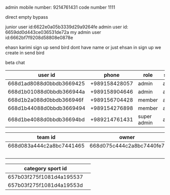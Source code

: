 admin mobile number: 9214761431
code number 1111

direct 
empty 
bypass

junior user id:6622e0a05b3339d29a9264fe
admin user id: 6659dd0d443ce036531de72a
my admin user id:6662bf7f9208d58808e0878e

ehasn karimi sign up
send bird dont have name
or just ehsan
in sign up we create in send bird



beta chat

| user id                  | phone         | role        | state  | token                                                                                                                                                                                                                                                                                                                                                                                                                    |
| ------------------------ | ------------- | ----------- | ------ | ------------------------------------------------------------------------------------------------------------------------------------------------------------------------------------------------------------------------------------------------------------------------------------------------------------------------------------------------------------------------------------------------------------------------ |
| 668d1ad8088d0bbdb3669425 | +989158428057 | admin       | active | U2FsdGVkX1+PP24ZU/MVMipC4Bx/PvdAT74DTVSyhLuSscli0xriCBApVuvrZkWMvc/ESHdnjyF97+YEYhj4T+GrEIW4nBU+hhBzhKf2Hn0UNpQyTX3kAMy7uFa5yjiJ26g/0qi0PXjao0Is2xBV0tjBe505cEmKgQWJJi3MBoOJVIv8ruUGueiHUS9QHG3TD0CflCmobhsPwCpoSFbGMzymhu/4a0OHqBv8k1WfhKf2nelmnD6FhFOk3wSV1AEkyo2OY6yon4Mcqav8jGtLtWfg5CWjH7Gc0DHqCrQ5C/AXfPDfAK4yWhdBdvqf5/KU16qSgT0xC89EMfaXN5vm75GCAmN4IQX4FRNb++XvWq86XMvf0jEQhzY4Lwn87+nfNJT2M7f5QdbTk2S9QCw3FA== |
| 668d1b01088d0bbdb366944a | +989158904646 | admin       | active | U2FsdGVkX19yah9P7+tFj5m2eiVW+7SUtCXhuNL1UER9qRVbwcI+YepPL/wuo4xqihVqkWgWQj09vG/aVVTPlmuRRhNT8rHqLmm2aYG42BADj/JLMDGVGsNEOYTn3e+G9p8jUxKB/M2NNaxO2l8akLkoa2HOELZJHcirvV7HspC/coigVksdYPMgXL8Kj3NVRaIyfgQjbeR2InAj3kPJbd/BZipQzfZ/yhuQHltKsSahEcnL/syfijU22SQNJw8EmESWzjx2yXPrXvLCPaJUyRfUMRwVXDc01zj/AqkrZGvNOmPOpEKPm/02RspCzuoWXzcJWGLVeOnQTwSy2x8LjeJY9VHx1uL1KfMiAi6aL6l4YZy9TEBEuk0tNU5VmF9QgaIhnQwMyMfpiGWRsqi1Yg== |
| 668d1b2a088d0bbdb366946f | +989156704428 | member      | active | U2FsdGVkX18Iu9JH02Fq9sZFeqPNMawGrY8JNGAcMpyyo9I/aIqrT16N81NMKEp6YjpLqLB3HbYh3bazyDI1qXp+1o7bVlhRIVDupL+qmqszstkH4jJsYJRKCI9o/521s0Br6Q7VxSg8QHRsZGfF9M5m8ZZk6pL0UYqgpn+j1KQI6UEFKdNRXH1amb6ptxxrpYiKLz85RCp7RPVaaOl6C8zBmqerTdnFTXWcGz3b1L/ksDs9755Kic15QUIRfz+F7/jOQXmcHjogqiDRHK7t9PIFlNdfOaIehm4UaI8rVdQE8YPTUeO+sSWYQllFTAzItFwWnklZiol5WNbEl6XNXiAOIb8KXOX0iSNBkXs7IeDZdMie+LmiayORfTTLnq43IJrBjrQDvF2yO6+USl8OnQ== |
| 668d1b44088d0bbdb3669494 | +989154276898 | member      | active | U2FsdGVkX1+qM4NQU65QhIKRx+gyXn/NGp7Iv0fxlJMQ0lFTW6M1Z4LRQCE5a63KAkmtqfOmi2ZAM2vG1/dVbmHf9UZKd2CbxpTFiY1ZssNCEz4RFczQEHS7Wh7xGvbkBVmb3bBhdDOtaDYylTw5pPEa2ZEiwl0piT5IGPKhMdPJwW8eP3GHVEpVrlu0xUbTyH/k7uRVA2jYWlEcpW/DkHpzDts6jZNrGu27qYqwPEoivza7hRH5lOs/86X64rCXSm/B2ZTxwoaGGMQXOcdUdSwk5Rl1ZJx4kwUtoHiisQIRgJxPvhMgp04KIh80kO2Qa/dNAKSJz8mqfMCS0Iw4DLYUxcet245PxcslzjWbKgyMi3+Jv+XhxesVIUBlOjlC2NUrefCTuUNmxT+hvBt73Q== |
| 668d1be4088d0bbdb36694bd | +989214761431 | super admin | active | U2FsdGVkX1/BdqE9SvBdXg4mH3/cHCi/Z874qOxBr0/GZd/DJ3SGXSYz685zEF3VLoxVtpyaSI/E/mjKRmLsglUPQPvg5mqjcWq9HKnwfHwkZ21NyZck6JbBqaFUU9SATj19ZZSOlNtRPm3ItBWoUKb5bMmzsX7zQHRJI/dwfEhrLQLK7+/jc1bot6cNMk2FmyuNKsnuQezi4aP/irYi0yh1XrVKh+14q+VUoVEipBzK7SZ7qRVWCe+/omAsBJyIdmuARsK5bWzVXSIyAnskwqC517DEVE3SdgW1yEMh8w/EB6xBJ2aAkeK8nBDjKCJwvuD8ig0CukWvCdFa1+HV6Cu+KpLCSZenEqcgnvoRlj3NaT1yNiO+GCmsMbxlzeD7ITD5N4C2SND6fyKVYWzbkA== |

| team id                  | owner                    | admins                   |
| ------------------------ | ------------------------ | ------------------------ |
| 668d083a444c2a8bc7441465 | 668d075c444c2a8bc7440fe7 | 668d075c444c2a8bc7440fe7 |
|                          |                          | 668d077c444c2a8bc7441106 |


| category sport id            |     |
| ---------------------------- | --- |
| 657b03f275f1081d4a195537<br> |     |
| 657b03f275f1081d4a19553d<br> |     |
